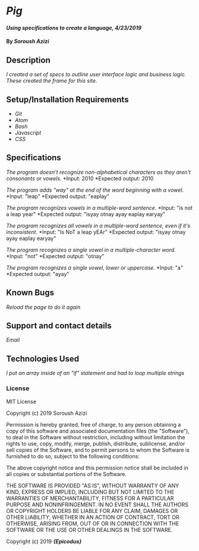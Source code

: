 # _Pig_

#### _Using specifications to create a language, 4/23/2019_

#### By _Soroush Azizi_

## Description

_I created a set of specs to outline user interface logic and business logic. These created the frame for this site._

## Setup/Installation Requirements

* _Git_
* _Atom_
* _Bash_
* _Javascript_
* _CSS_

## Specifications
_The program doesn't recognize non-alphabetical characters as they aren't consonants or vowels._
  *Input: 2010
  *Expected output: 2010

_The program adds "way" at the end of the word beginning with a vowel._
  *Input: "leap"
  *Expected output: "eaplay"

_The program recognizes vowels in a multiple-word sentence._
  *Input: "is not a leap year"
  *Expected output: "isyay otnay ayay eaplay earyay"

_The program recognizes all vowels in a multiple-word sentence, even if it's inconsistent._
  *Input: "Is NoT a leap yEAr"
  *Expected output: "isyay otnay ayay eaplay earyay"

_The program recognizes a single vowel in a multiple-character word._
  *Input: "not"
  *Expected output: "otnay"

_The program recognizes a single vowel, lower or uppercase._
  *Input: "a"
  *Expected output: "ayay"

## Known Bugs

_Reload the page to do it again_

## Support and contact details

_Email_

## Technologies Used

_I put an array inside of an "if" statement and had to loop multiple strings_

### License

MIT License

Copyright (c) 2019 Soroush Azizi

Permission is hereby granted, free of charge, to any person obtaining a copy
of this software and associated documentation files (the "Software"), to deal
in the Software without restriction, including without limitation the rights
to use, copy, modify, merge, publish, distribute, sublicense, and/or sell
copies of the Software, and to permit persons to whom the Software is
furnished to do so, subject to the following conditions:

The above copyright notice and this permission notice shall be included in all
copies or substantial portions of the Software.

THE SOFTWARE IS PROVIDED "AS IS", WITHOUT WARRANTY OF ANY KIND, EXPRESS OR
IMPLIED, INCLUDING BUT NOT LIMITED TO THE WARRANTIES OF MERCHANTABILITY,
FITNESS FOR A PARTICULAR PURPOSE AND NONINFRINGEMENT. IN NO EVENT SHALL THE
AUTHORS OR COPYRIGHT HOLDERS BE LIABLE FOR ANY CLAIM, DAMAGES OR OTHER
LIABILITY, WHETHER IN AN ACTION OF CONTRACT, TORT OR OTHERWISE, ARISING FROM,
OUT OF OR IN CONNECTION WITH THE SOFTWARE OR THE USE OR OTHER DEALINGS IN THE
SOFTWARE.

Copyright (c) 2019 **_{Epicodus}_**
